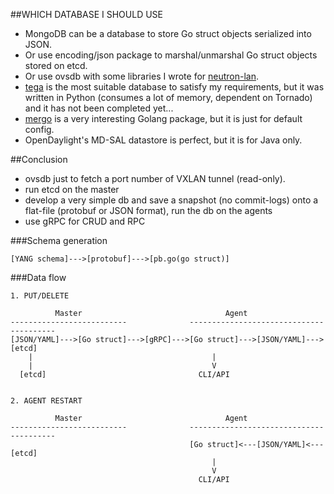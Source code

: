 ##WHICH DATABASE I SHOULD USE

- MongoDB can be a database to store Go struct objects serialized into JSON.
- Or use encoding/json package to marshal/unmarshal Go struct objects stored on etcd.
- Or use ovsdb with some libraries I wrote for [neutron-lan](https://github.com/araobp/neutron-lan).
- [tega](https://github.com/araobp/tega) is the most suitable database to satisfy my requirements, but it was written in Python (consumes a lot of memory, dependent on Tornado) and it has not been completed yet...
- [mergo](https://github.com/imdario/mergo) is a very interesting Golang package, but it is just for default config.
- OpenDaylight's MD-SAL datastore is perfect, but it is for Java only.

##Conclusion

- ovsdb just to fetch a port number of VXLAN tunnel (read-only).
- run etcd on the master
- develop a very simple db and save a snapshot (no commit-logs) onto a flat-file (protobuf or JSON format), run the db on the agents
- use gRPC for CRUD and RPC

###Schema generation
```
[YANG schema]--->[protobuf]--->[pb.go(go struct)]
```

###Data flow
```
1. PUT/DELETE

          Master                                Agent                    
--------------------------              ----------------------------------------
[JSON/YAML]--->[Go struct]--->[gRPC]--->[Go struct]--->[JSON/YAML]--->[etcd]
    |                                        |
    |                                        V
  [etcd]                                  CLI/API


2. AGENT RESTART

          Master                                Agent                    
--------------------------              ----------------------------------------
                                        [Go struct]<---[JSON/YAML]<---[etcd]
                                             |
                                             V
                                          CLI/API
```
